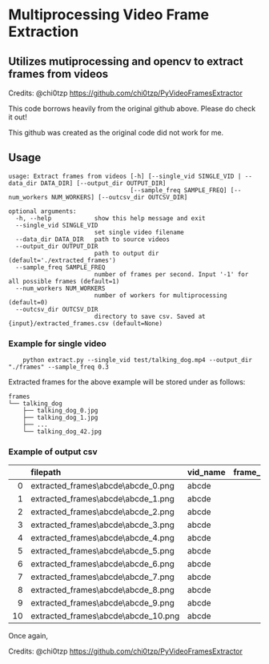 # Multiprocessing Video Frame Extraction

## Utilizes mutiprocessing and opencv to extract frames from videos


Credits: @chi0tzp https://github.com/chi0tzp/PyVideoFramesExtractor

This code borrows heavily from the original github above. Please do check it out!

This github was created as the original code did not work for me.

## Usage

```commandline
usage: Extract frames from videos [-h] [--single_vid SINGLE_VID | --data_dir DATA_DIR] [--output_dir OUTPUT_DIR]
                                  [--sample_freq SAMPLE_FREQ] [--num_workers NUM_WORKERS] [--outcsv_dir OUTCSV_DIR]

optional arguments:
  -h, --help            show this help message and exit
  --single_vid SINGLE_VID
                        set single video filename
  --data_dir DATA_DIR   path to source videos
  --output_dir OUTPUT_DIR
                        path to output dir (default='./extracted_frames')
  --sample_freq SAMPLE_FREQ
                        number of frames per second. Input '-1' for all possible frames (default=1)
  --num_workers NUM_WORKERS
                        number of workers for multiprocessing (default=0)
  --outcsv_dir OUTCSV_DIR
                        directory to save csv. Saved at {input}/extracted_frames.csv (default=None)
```

### Example for single video
```commandline
    python extract.py --single_vid test/talking_dog.mp4 --output_dir "./frames" --sample_freq 0.3
```

Extracted frames for the above example will be stored under as follows:

~~~
frames
└── talking_dog
    ├── talking_dog_0.jpg
    ├── talking_dog_1.jpg
    ├── ...
    └── talking_dog_42.jpg
~~~

### Example of output csv

|    | filepath                            | vid_name   |   frame_num |
|---:|:------------------------------------|:-----------|------------:|
|  0 | extracted_frames\abcde\abcde_0.png  | abcde      |           0 |
|  1 | extracted_frames\abcde\abcde_1.png  | abcde      |           1 |
|  2 | extracted_frames\abcde\abcde_2.png  | abcde      |           2 |
|  3 | extracted_frames\abcde\abcde_3.png  | abcde      |           3 |
|  4 | extracted_frames\abcde\abcde_4.png  | abcde      |           4 |
|  5 | extracted_frames\abcde\abcde_5.png  | abcde      |           5 |
|  6 | extracted_frames\abcde\abcde_6.png  | abcde      |           6 |
|  7 | extracted_frames\abcde\abcde_7.png  | abcde      |           7 |
|  8 | extracted_frames\abcde\abcde_8.png  | abcde      |           8 |
|  9 | extracted_frames\abcde\abcde_9.png  | abcde      |           9 |
| 10 | extracted_frames\abcde\abcde_10.png | abcde      |          10 |


Once again, 

Credits: @chi0tzp https://github.com/chi0tzp/PyVideoFramesExtractor
